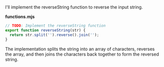 I'll implement the reverseString function to reverse the input string.

**functions.mjs**

```javascript
// TODO: Implement the reverseString function
export function reverseString(str) {
  return str.split('').reverse().join('');
}
```

The implementation splits the string into an array of characters, reverses the array, and then joins the characters back together to form the reversed string.